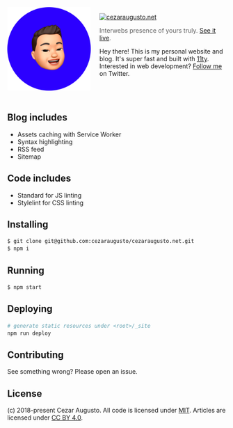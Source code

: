 <img src="image.png" align="left" width="192" height="192">
<img align="left" width="0" height="192" hspace="10">

[![cezaraugusto.net](https://img.shields.io/badge/cezaraugusto-net-blue.svg)](https://cezaraugusto.net)

> Interwebs presence of yours truly. [See it live](https://cezaraugusto.net).

Hey there! This is my personal website and blog. It's super fast and built with [11ty](http://11ty.io). Interested in web development? [Follow me](https://twitter.com/cezaraugusto) on Twitter.
<br/><br/><br/><br/>

## Blog includes

* Assets caching with Service Worker
* Syntax highlighting
* RSS feed
* Sitemap

## Code includes

* Standard for JS linting
* Stylelint for CSS linting

## Installing

```sh
$ git clone git@github.com:cezaraugusto/cezaraugusto.net.git
$ npm i
```

## Running

```sh
$ npm start
```

## Deploying

```sh
# generate static resources under <root>/_site
npm run deploy
```

## Contributing

See something wrong? Please open an issue.

## License

(c) 2018-present Cezar Augusto. All code is licensed under [MIT](./LICENSE). Articles are licensed under [CC BY 4.0](https://creativecommons.org/licenses/by/4.0/).
